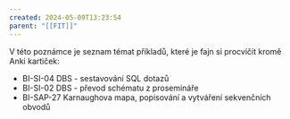 ```yaml
---
created: 2024-05-09T13:23:54
parent: "[[FIT]]"
---
```

V této poznámce je seznam témat příkladů, které je fajn si procvičit kromě Anki kartiček:

- BI-SI-04 DBS - sestavování SQL dotazů
- BI-SI-02 DBS - převod schématu z prosemináře
- BI-SAP-27 Karnaughova mapa, popisování a vytváření sekvenčních obvodů
